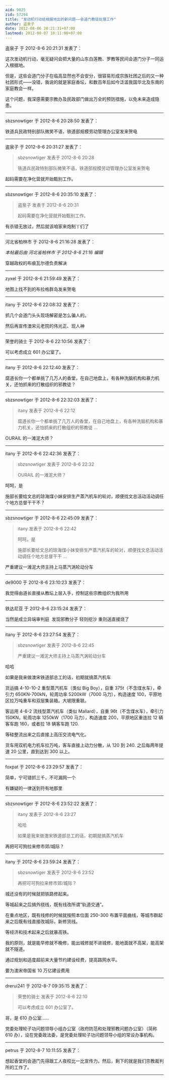 ```yaml
---
aid: 9025
zid: 57294
title: "发动机行动给根据地出的新问题——会道门教徒处理工作"
author: 盗泉子
date: 2012-08-06 20:21:31+07:00
lastmod: 2012-08-07 10:11:00+07:00
---
```


盗泉子 于 2012-8-6 20:21:31 发表了：

这次发动机行动，毫无疑问会把大量的山东白莲教、罗教等民间会道门分子一同运入根据地。

但是，这些会道门分子在临高显然也不会安分，很容易形成宗族社团之后的又一种社团形式——没错，我说的就是家庭香坛，和数百年后如今泛滥我国华北及东南的家庭教会一样。

这个问题，我深感需要宗教办及民政部门做出万全的预防措施，以免未来造成隐患。

---

sbzsnowtiger 于 2012-8-6 20:28:50 发表了：

铁道兵民政特别部队微笑不语，铁道部规模劳动管理办公室发来贺电

---

盗泉子 于 2012-8-6 20:31:27 发表了：

> sbzsnowtiger 发表于 2012-8-6 20:28
>
> 铁道兵民政特别部队微笑不语，铁道部规模劳动管理办公室发来贺电

起码需要在净化营就开始甄别工作。

---

sbzsnowtiger 于 2012-8-6 20:35:10 发表了：

> 盗泉子 发表于 2012-8-6 20:31
>
> 起码需要在净化营就开始甄别工作。

有杀错无放过，然后就该咱家来炮制丫们了

---

河北省柏林市 于 2012-8-6 21:16:28 发表了：

_本帖最后由 河北省柏林市 于 2012-8-6 21:16 编辑_

穿越政权的布痕瓦尔德负责解决

---

zyxel 于 2012-8-6 21:59:49 发表了：

地图上找不到的布拉格群岛发来贺电

---

itany 于 2012-8-6 22:08:32 发表了：

抓几个会道门头头现场解密是怎么骗人的。

然后再宣传澳宋元老院的伟光正、现人神

---

荣誉的骑士 于 2012-8-6 22:10:56 发表了：

可以考虑成立 601 办公室了。

---

itany 于 2012-8-6 22:12:40 发表了：

腐道长你一个都单挑了几万人的香堂，在自己地盘上，有各种洗脑机构和暴力机关，还怕抓来的打散组织的邪教徒？

---

sbzsnowtiger 于 2012-8-6 22:32:03 发表了：

> itany 发表于 2012-8-6 22:12
>
> 腐道长你一个都单挑了几万人的香堂，在自己地盘上，有各种洗脑机构和暴力机关，还怕抓来的打散组织的邪教徒 ...

OURAIL 的一滩泥大师？

---

itany 于 2012-8-6 22:42:36 发表了：

> sbzsnowtiger 发表于 2012-8-6 22:32
>
> OURAIL 的一滩泥大师？

呵呵，是

施部长要给文总的琼海煤小妹安排生产蒸汽机车的轮对，顺便找文总活动活动调任个地方总督干干不？

---

sbzsnowtiger 于 2012-8-6 22:45:09 发表了：

> itany 发表于 2012-8-6 22:42
>
> 呵呵，是
>
> 施部长要给文总的琼海煤小妹安排生产蒸汽机车的轮对，顺便找文总活动活动调任个地方总督干干 ...

严重建议一滩泥大师主持上马蒸汽涡轮动分车

---

de9000 于 2012-8-6 23:10:23 发表了：

我觉得由道长直接从教坛上层入手，控制这些宗教组织为我所用

---

铁达尼亚 于 2012-8-6 23:15:24 发表了：

当然是成立异端审判庭&nbsp;&nbsp;发现邪教分子 轻则挖沙 重则送直接烧了

---

itany 于 2012-8-6 23:27:54 发表了：

> sbzsnowtiger 发表于 2012-8-6 22:45
>
> 严重建议一滩泥大师主持上马蒸汽涡轮动分车

哈哈

如果是我来做澳宋铁道部总工的话，初期就搞蒸汽机车

货运搞 4-10-10-2 重型蒸汽机车（类似 Big Boy），自重 375t（不含煤水车），牵引力 650KN-700kN，轮周功率 5200kW（7000 马力），构造速度 100，平原地区拉万吨重车和双层集装箱。大坡限重联。

客运用 4-6-2 流线型蒸汽机车（类似 Mallard），自重 96t（不含煤水车），牵引力 150KN，轮周功率 1250kW（1700 马力），构造速度 200，平原地区重连拉 12 辆客车跑 160，或者拉 18 辆客车跑 120.

等硅整流出来之后直接上高压交流电气化。

货车用双机电力机车拉万吨，客车直接上动力分散，从 120 到 240. 之后每两年提速 20 公里，直到达到 300 以上。

---

foxpat 于 2012-8-6 23:29:57 发表了：

简单，宁可错抓三千，不可漏网一个

有嫌疑的一律送到符有地那里

---

sbzsnowtiger 于 2012-8-6 23:52:22 发表了：

> itany 发表于 2012-8-6 23:27
>
> 哈哈
>
> 如果是我来做澳宋铁道部总工的话，初期就搞蒸汽机车

再把可可狗拉来修市郊/城际？

---

itany 于 2012-8-6 23:59:24 发表了：

> sbzsnowtiger 发表于 2012-8-6 23:52
>
> 再把可可狗拉来修市郊/城际？

城还没有的时候就把铁路修起来。

等城起来之后搞外绕线，既有线改所谓“轨道交通”。

在重点地区，既有线修的时候就按照本位面 250-300 布置平面曲线，等城市群起来之后既有线直接改城际，新修货线。

等经济和技术起来之后就暴高铁。

我的原则，就是能早修就不晚修，能出城修就不进城修，能地面就不高架，能高架就不隧道。

通过规划和适度超前来大量节约建设经费，提高路网水平。

要为澳宋帝国省 10 万亿建设费用

---

drerui241 于 2012-8-7 09:35:15 发表了：

> 荣誉的骑士 发表于 2012-8-6 22:10
>
> 可以考虑成立 601 办公室了。

哥，是 610 办公室……

党委处理轮子功问题领导小组办公室（政府防范和处理邪教问题办公室）（简称 610 办），设在党委政法委，是党委处理轮子功问题领导小组的常设办事机构。

---

petrus 于 2012-8-7 10:11:55 发表了：

想起香堂的会道门先得跟工人夜校比一比宣传力。然后，剩下的就是我们宗教裁判所的工作了。

---
